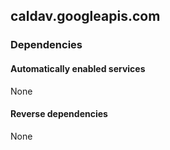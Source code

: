 ## caldav.googleapis.com

### Dependencies

#### Automatically enabled services

None

#### Reverse dependencies

None
